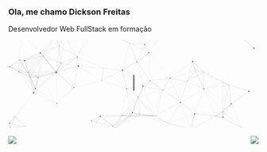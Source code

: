 ### Ola, me chamo Dickson Freitas
<p>Desenvolvedor Web FullStack em formação</p>
<p>
  <img src="./github.gif" alt="Ola, me chamo Dickson. Dev FullStack em formação">
 </p>
<div>
  <img  height="180em" src="https://github-readme-stats.vercel.app/api?username=dickfreitas&show_icons=true&theme=great-gatsby&include_all_commits=true&count_private=true"/>
  <img align="right" height="180em" src="https://github-readme-stats.vercel.app/api/top-langs/?username=dickfreitas&layout=compact&langs_count=16&theme=great-gatsby"/>
</div>
<br>
